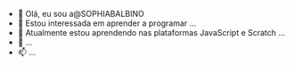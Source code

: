 - 👋 Olá, eu sou a@SOPHIABALBINO
- 👀 Estou interessada em aprender a programar ...
- 🌱 Atualmente estou aprendendo nas plataformas JavaScript e Scratch ...
- 💞️  ...
- 📫  ...

<!---
SOPHIABALBINO/SOPHIABALBINO is a ✨ special ✨ repository because its `README.md` (this file) appears on your GitHub profile.
You can click the Preview link to take a look at your changes.
--->
